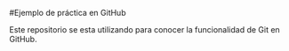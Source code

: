 #Ejemplo de práctica en GitHub

Este repositorio se esta utilizando para conocer la funcionalidad de Git en GitHub.